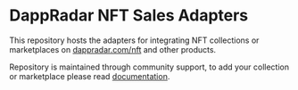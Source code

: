 # DappRadar NFT Sales Adapters

This repository hosts the adapters for integrating NFT collections or marketplaces on
[dappradar.com/nft](https://dappradar.com/nft) and other products.

Repository is maintained through community support, to add your collection or marketplace please read
[documentation](https://dappradar.github.io/nft-sales-adapters).
